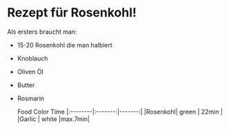 # Rezept für Rosenkohl!

Als ersters braucht man:
- 15-20 Rosenkohl die man halbiert
- Knoblauch
- Oliven Öl
- Butter
- Rosmarin

  Food      Color    Time
|:--------|:-------:|-------:|
|Rosenkohl| green   | 22min  |
|Garlic   |  white  |max.7min|




